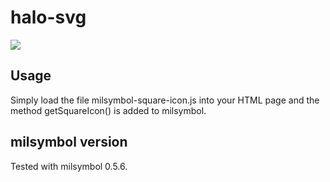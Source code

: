 # halo-svg



![](milsymbol-halo-svg.svg)

## Usage
Simply load the file milsymbol-square-icon.js into your HTML page and the method getSquareIcon() is added to milsymbol.

## milsymbol version
Tested with milsymbol 0.5.6.